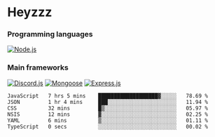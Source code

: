 # Heyzzz  

### Programming languages  

[![Node.js](https://img.shields.io/badge/-Node.js-262626?style=for-the-badge)](https://nodejs.org/ru)

### Main frameworks

[![Discord.js](https://img.shields.io/badge/-Discord.js-262626?style=for-the-badge)](https://www.npmjs.com/package/discord.js) [![Mongoose](https://img.shields.io/badge/-Mongoose-262626?style=for-the-badge)](https://www.npmjs.com/package/mongoose) [![Express.js](https://img.shields.io/badge/-Express.js-262626?style=for-the-badge)](https://www.npmjs.com/package/express)
<!--START_SECTION:waka-->

```text
JavaScript   7 hrs 5 mins    ███████████████████▓░░░░░   78.69 %
JSON         1 hr 4 mins     ███░░░░░░░░░░░░░░░░░░░░░░   11.94 %
CSS          32 mins         █▒░░░░░░░░░░░░░░░░░░░░░░░   05.97 %
NSIS         12 mins         ▓░░░░░░░░░░░░░░░░░░░░░░░░   02.25 %
YAML         6 mins          ▒░░░░░░░░░░░░░░░░░░░░░░░░   01.11 %
TypeScript   0 secs          ░░░░░░░░░░░░░░░░░░░░░░░░░   00.02 %
```

<!--END_SECTION:waka-->
